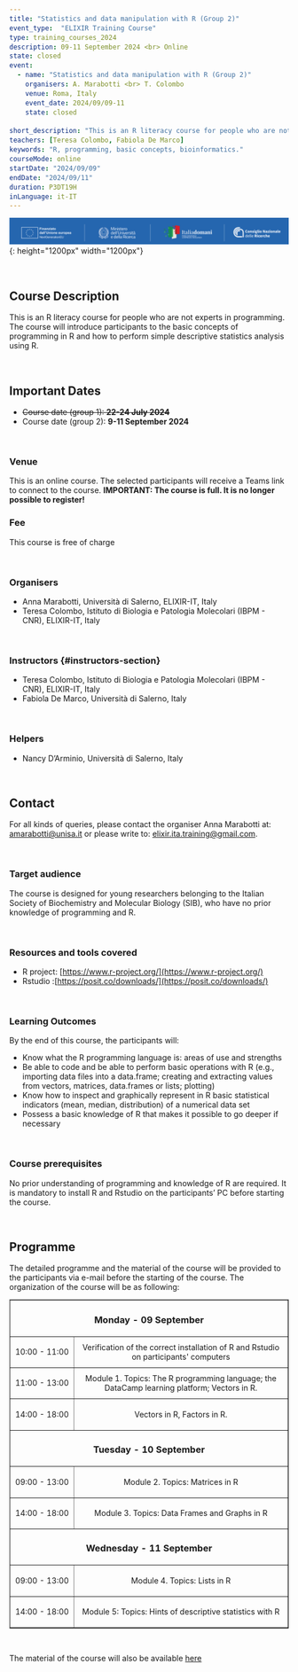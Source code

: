 ```yaml
---
title: "Statistics and data manipulation with R (Group 2)"
event_type:  "ELIXIR Training Course"
type: training_courses_2024
description: 09-11 September 2024 <br> Online
state: closed
event:
  - name: "Statistics and data manipulation with R (Group 2)"
    organisers: A. Marabotti <br> T. Colombo
    venue: Roma, Italy
    event_date: 2024/09/09-11
    state: closed

short_description: "This is an R literacy course for people who are not experts in programming. <br> The course will introduce participants to the basic concepts of programming in R and how to perform simple descriptive statistics analysis using R."
teachers: [Teresa Colombo, Fabiola De Marco]
keywords: "R, programming, basic concepts, bioinformatics."
courseMode: online
startDate: "2024/09/09"
endDate: "2024/09/11"
duration: P3DT19H
inLanguage: it-IT   
---
```


![Banner](images/funders/Banner_CNR.png){: height="1200px" width="1200px"}

<br>

## Course Description

This is an R literacy course for people who are not experts in programming. The course will introduce participants to the basic concepts of programming in R and how to perform simple descriptive statistics analysis using R. 

<br>

## Important Dates

- ~~Course date (group 1): **22-24 July 2024** <br>~~
- Course date (group 2): **9-11 September 2024** <br>

<br>

### Venue

This is an online course. The selected participants will receive a Teams link to connect to the course. **IMPORTANT: The course is full. It is no longer possible to register!**

### Fee

This course is free of charge

<br>

### Organisers
- Anna Marabotti, Università di Salerno, ELIXIR-IT, Italy
- Teresa Colombo, Istituto di Biologia e Patologia Molecolari (IBPM - CNR), ELIXIR-IT, Italy

<br>

### Instructors {#instructors-section}

- Teresa Colombo, Istituto di Biologia e Patologia Molecolari (IBPM - CNR), ELIXIR-IT, Italy
- Fabiola De Marco, Università di Salerno, Italy

<br>

### Helpers
- Nancy D’Arminio, Università di Salerno, Italy 

<br>

## Contact
For all kinds of queries, please contact the organiser Anna Marabotti at: 
[amarabotti@unisa.it](mailto:amarabotti@unisa.it) or please write to: [elixir.ita.training@gmail.com](mailto:elixir.ita.training@gmail.com).

<br>

### Target audience
The course is designed for young researchers belonging to the Italian Society of Biochemistry and Molecular Biology (SIB), who have no prior knowledge of programming and R.

<br>

### Resources and tools covered 
- R project: [https://www.r-project.org/](https://www.r-project.org/)
- Rstudio :[https://posit.co/downloads/](https://posit.co/downloads/)

<br>

### Learning Outcomes
By the end of this course, the participants will:
- Know what the R programming language is: areas of use and strengths
- Be able to code and be able to perform basic operations with R (e.g., importing data files into a data.frame; creating and extracting values from vectors, matrices, data.frames or lists; plotting)
- Know how to inspect and graphically represent in R basic statistical indicators (mean, median, distribution) of a numerical data set
- Possess a basic knowledge of R that makes it possible to go deeper if necessary

<br>

### Course prerequisites
No prior understanding of programming and knowledge of R are required. It is mandatory to install R and Rstudio on the participants’ PC before starting the course.

<br>

## Programme

The detailed programme and the material of the course will be provided to the participants via e-mail before the starting of the course. The organization of the course will be as following: 


<table border="1" width="700">
  <tr>
    <td colspan="4" align=center><h3> Monday - 09 September</h3></td>
  </tr>
  <tr>
    <td height="50" width="100" align=center> 10:00 - 11:00</td>
    <td height="50" align=center> Verification of the correct installation of R and Rstudio on participants' computers</td>
  </tr>
  <tr>
    <td height="50" width="100" align=center> 11:00 - 13:00</td>
    <td height="50" align=center>Module 1. Topics: The R programming language; the DataCamp learning platform; Vectors in R.</td>
  </tr>
  <tr>
    <td height="50" width="100" align=center> 14:00 - 18:00</td>
    <td height="50" align=center>Vectors in R, Factors in R.</td>
  </tr>
    <tr>
    <td colspan="4" align=center><h3> Tuesday - 10 September</h3></td>
  </tr>
  <tr>
    <td height="50" width="100" align=center> 09:00 - 13:00</td>
    <td height="50" align=center> Module 2. Topics: Matrices in R</td>
  </tr>
    <tr>
    <td height="50" width="100" align=center> 14:00 - 18:00</td>
    <td height="50" align=center>Module 3. Topics: Data Frames and Graphs in R</td>
  </tr>
    <tr>
    <td colspan="4" align=center><h3> Wednesday - 11 September</h3></td>
  </tr>
  <tr>
    <td height="50" width="100" align=center> 09:00 - 13:00</td>
    <td height="50" align=center> Module 4. Topics: Lists in R</td>
  </tr>
    <tr>
    <td height="50" width="100" align=center> 14:00 - 18:00</td>
    <td height="50" align=center>Module 5: Topics: Hints of descriptive statistics with R</td>
  </tr>
</table>

<br>

The material of the course will also be available [here](https://maghetta.github.io/Corso-R-livello-base/)
